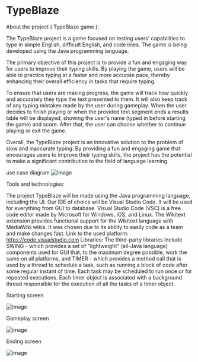# TypeBlaze
About the project ( TypeBlaze game ):

The TypeBlaze project is a game focused on testing users’ capabilities to type in
simple English, difficult English, and code lines. The game is being developed using
the Java programming language.

The primary objective of this project is to provide a fun and engaging way for users to
improve their typing skills. By playing the game, users will be able to practice typing
at a faster and more accurate pace, thereby enhancing their overall efficiency in
tasks that require typing.

To ensure that users are making progress, the game will track how quickly and
accurately they type the text presented to them. It will also keep track of any typing
mistakes made by the user during gameplay. When the user decides to finish playing
or when the provided text segment ends a results table will be displayed, showing the
user's name (typed in before starting the game) and score. After that, the user can
choose whether to continue playing or exit the game.

Overall, the TypeBlaze project is an innovative solution to the problem of slow and
inaccurate typing. By providing a fun and engaging game that encourages users to
improve their typing skills, the project has the potential to make a significant
contribution to the field of language learning.

use case diagram
   ![image](https://github.com/user-attachments/assets/c8ee07aa-9c2f-4335-8a46-76da3eb1c817)

Tools and technologies:

The project TypeBlaze will be made using the Java programming language, including the UI.
Our IDE of choice will be Visual Studio Code. It will be used for everything from GUI to
database. Visual Studio Code (VSC) is a free code editor made by Microsoft for Windows,
iOS, and Linux. The Wikitext extension provides functional support for the Wikitext language
with MediaWiki wikis. It was chosen due to its ability to easily code as a team and make
changes fast.
Link to the used platform: https://code.visualstudio.com
Libraries:
The third-party libraries include SWING - which provides a set of "lightweight" (all-Java
language) components used for GUI that, to the maximum degree possible, work the same
on all platforms, and TIMER - which provides a method call that is used by a thread to
schedule a task, such as running a block of code after some regular instant of time. Each
task may be scheduled to run once or for repeated executions. Each timer object is
associated with a background thread responsible for the execution of all the tasks of a timer
object.

Starting screen 

![image](https://github.com/user-attachments/assets/763995f2-8c11-46d3-ab07-bdae6c46646e)

Gameplay screen

![image](https://github.com/user-attachments/assets/cf3055d2-eb0e-4b5f-86c4-441c2a610254)

Ending screen 

![image](https://github.com/user-attachments/assets/99f67903-2947-4624-9b89-733d9b2c53e9)



